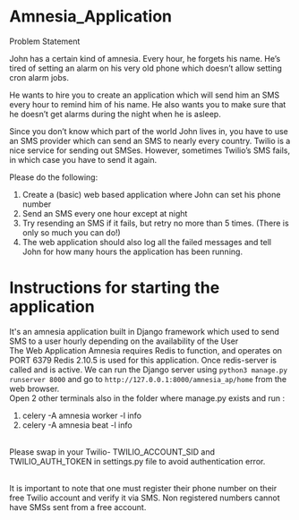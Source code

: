 # Amnesia_Application

Problem Statement

John has a certain kind of amnesia. Every hour, he forgets his name. He’s tired of setting an alarm on his very old phone which doesn’t allow setting cron alarm jobs.

He wants to hire you to create an application which will send him an SMS every hour to remind him of his name. He also wants you to make sure that he doesn’t get alarms during the night when he is asleep.

Since you don’t know which part of the world John lives in, you have to use an SMS provider which can send an SMS to nearly every country. Twilio is a nice service for sending out SMSes. However, sometimes Twilio’s SMS fails, in which case you have to send it again.

Please do the following:

1. Create a (basic) web based application where John can set his phone number
2. Send an SMS every one hour except at night
3. Try resending an SMS if it fails, but retry no more than 5 times. (There is only so much you can do!)
4. The web application should also log all the failed messages and tell John for how many hours the application has been running.

# Instructions for starting the application

It's an amnesia application built in Django framework which used to send SMS to a user hourly depending on the availability of the User
<br>
The Web Application Amnesia requires Redis to function, and operates on PORT 6379
Redis 2.10.5 is used for this application.
Once redis-server is called and is active. We can run the Django server using `python3 manage.py runserver 8000` and go to `http://127.0.0.1:8000/amnesia_ap/home` from the web browser.
<br>Open 2 other terminals also in the folder where manage.py exists and run :<br>
1. celery -A amnesia worker -l info<br>
2. celery -A amnesia beat -l info<br>
<br>
Please swap in your Twilio- TWILIO_ACCOUNT_SID and TWILIO_AUTH_TOKEN in settings.py file to avoid authentication error. 

<br>It is important to note that one must register their phone number on their free Twilio account and verify it via SMS. Non registered numbers cannot have SMSs sent from a free account.
